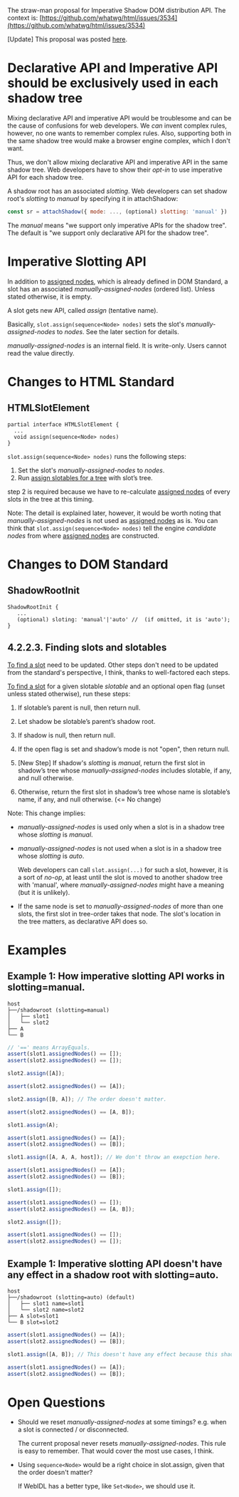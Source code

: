 <!--
title: Imperative Shadow DOM Distribution API
date: 2018-03-08
-->

The straw-man proposal for Imperative Shadow DOM distribution API. The context
is:
[https://github.com/whatwg/html/issues/3534](https://github.com/whatwg/html/issues/3534)

[Update] This proposal was posted
[here](https://github.com/w3c/webcomponents/blob/gh-pages/proposals/Imperative-Shadow-DOM-Distribution-API.md).

# Declarative API and Imperative API should be exclusively used in each shadow tree

Mixing declarative API and imperative API would be troublesome and can be the
cause of confusions for web developers. We _can_ invent complex rules, however,
no one wants to remember complex rules. Also, supporting both in the same shadow
tree would make a browser engine complex, which I don't want.

Thus, we don't allow mixing declarative API and imperative API in the same
shadow tree. Web developers have to show their _opt-in_ to use imperative API
for each shadow tree.

A shadow root has an associated _slotting_. Web developers can set shadow root's
_slotting_ to _manual_ by specifying it in attachShadow:

```js
const sr = attachShadow({ mode: ..., (optional) slotting: 'manual' })
```

The _manual_ means "we support only imperative APIs for the shadow tree". The
default is "we support only declarative API for the shadow tree".

# Imperative Slotting API

In addition to [assigned nodes], which is already defined in DOM Standard, a
slot has an associated _manually-assigned-nodes_ (ordered list). Unless stated
otherwise, it is empty.

[assigned nodes]: https://dom.spec.whatwg.org/#slot-assigned-nodes

A slot gets new API, called _assign_ (tentative name).

Basically, `slot.assign(sequence<Node> nodes)` sets the slot's
_manually-assigned-nodes_ to _nodes_. See the later section for details.

_manually-assigned-nodes_ is an internal field. It is write-only. Users cannot
read the value directly.

# Changes to HTML Standard

## HTMLSlotElement

```
partial interface HTMLSlotElement {
  ...
  void assign(sequence<Node> nodes)
}
```

`slot.assign(sequence<Node> nodes)` runs the following steps:

1.  Set the slot's _manually-assigned-nodes_ to _nodes_.
2.  Run [assign slotables for a tree] with slot’s tree.

step 2 is required because we have to re-calculate [assigned nodes] of every
slots in the tree at this timing.

Note: The detail is explained later, however, it would be worth noting that
_manually-assigned-nodes_ is not used as [assigned nodes] as is. You can think
that `slot.assign(sequence<Node> nodes)` tell the engine _candidate nodes_ from
where [assigned nodes] are constructed.

[assign slotables for a tree]:
  https://dom.spec.whatwg.org/#assign-slotables-for-a-tree

# Changes to DOM Standard

## ShadowRootInit

```
ShadowRootInit {
   ...
   (optional) sloting: 'manual'|'auto' //  (if omitted, it is 'auto');
}
```

## 4.2.2.3. Finding slots and slotables

[To find a slot] need to be updated. Other steps don't need to be updated from
the standard's perspective, I think, thanks to well-factored each steps.

[To find a slot] for a given slotable _slotable_ and an optional open flag
(unset unless stated otherwise), run these steps:

1.  If slotable’s parent is null, then return null.

2.  Let shadow be slotable’s parent’s shadow root.

3.  If shadow is null, then return null.

4.  If the open flag is set and shadow’s mode is not "open", then return null.

5.  [New Step] If shadow's _slotting_ is _manual_, return the first slot in
    shadow’s tree whose _manually-assigned-nodes_ includes slotable, if any, and
    null otherwise.

6.  Otherwise, return the first slot in shadow’s tree whose name is slotable’s
    name, if any, and null otherwise. (<= No change)

Note: This change implies:

- _manually-assigned-nodes_ is used only when a slot is in a shadow tree whose
  _slotting_ is _manual_.
- _manually-assigned-nodes_ is not used when a slot is in a shadow tree whose
  _slotting_ is _auto_.

  Web developers can call `slot.assign(...)` for such a slot, however, it is a
  sort of _no-op_, at least until the slot is moved to another shadow tree with
  'manual', where _manually-assigned-nodes_ might have a meaning (but it is
  unlikely).

- If the same node is set to _manually-assigned-nodes_ of more than one slots,
  the first slot in tree-order takes that node. The slot's location in the tree
  matters, as declarative API does so.

[to find a slot]: https://dom.spec.whatwg.org/#find-a-slot

# Examples

## Example 1: How imperative slotting API works in slotting=manual.

``` text
host
├──/shadowroot (slotting=manual)
│   ├── slot1
│   └── slot2
├── A
└── B
```

``` javascript
// '==' means ArrayEquals.
assert(slot1.assignedNodes() == []);
assert(slot2.assignedNodes() == []);

slot2.assign([A]);

assert(slot2.assignedNodes() == [A]);

slot2.assign([B, A]); // The order doesn't matter.

assert(slot2.assignedNodes() == [A, B]);

slot1.assign(A);

assert(slot1.assignedNodes() == [A]);
assert(slot2.assignedNodes() == [B]);

slot1.assign([A, A, A, host]); // We don't throw an exepction here.

assert(slot1.assignedNodes() == [A]);
assert(slot2.assignedNodes() == [B]);

slot1.assign([]);

assert(slot1.assignedNodes() == []);
assert(slot2.assignedNodes() == [A, B]);

slot2.assign([]);

assert(slot1.assignedNodes() == []);
assert(slot2.assignedNodes() == []);
```

## Example 1: Imperative slotting API doesn't have any effect in a shadow root with slotting=auto.

```text
host
├──/shadowroot (slotting=auto) (default)
│   ├── slot1 name=slot1
│   └── slot2 name=slot2
├── A slot=slot1
└── B slot=slot2
```

```javascript
assert(slot1.assignedNodes() == [A]);
assert(slot2.assignedNodes() == [B]);

slot1.assign([A, B]); // This doesn't have any effect because this shadow tree's slotting is auto

assert(slot1.assignedNodes() == [A]);
assert(slot2.assignedNodes() == [B]);
```

# Open Questions

- Should we reset _manually-assigned-nodes_ at some timings? e.g. when a slot is
  connected / or disconnected.

  The current proposal never resets _manually-assigned-nodes_. This rule is easy
  to remember. That would cover the most use cases, I think.

- Using `sequence<Node>` would be a right choice in slot.assign, given that the
  order doesn't matter?

  If WebIDL has a better type, like `Set<Node>`, we should use it.
